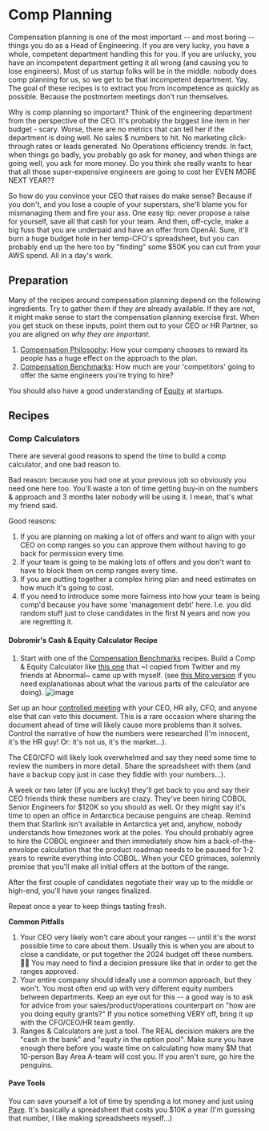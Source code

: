 # Comp Planning 
Compensation planning is one of the most important -- and most boring -- things you do as a Head of Engineering. If you are very lucky, you have a whole, competent department handling this for you. If you are unlucky, you have an incompetent department getting it all wrong (and causing you to lose engineers). Most of us startup folks will be in the middle: nobody does comp planning for us, so we get to be that incompetent department. Yay. The goal of these recipes is to extract you from incompetence as quickly as possible. Because the postmortem meetings don't run themselves.

Why is comp planning so important? Think of the engineering department from the perspective of the CEO. It's probably the biggest line item in her budget - scary. Worse, there are no metrics that can tell her if the department is doing well. No sales $ numbers to hit. No marketing click-through rates or leads generated. No Operations efficiency trends. In fact, when things go badly, you probably go ask for money, and when things are going well, you ask for more money. Do you think she really wants to hear that all those super-expensive engineers are going to cost her EVEN MORE NEXT YEAR?? 

So how do you convince your CEO that raises do make sense? Because if you don't, and you lose a couple of your superstars, she'll blame you for mismanaging them and fire your ass. One easy tip: never propose a raise for yourself, save all that cash for your team. And then, off-cycle, make a big fuss that you are underpaid and have an offer from OpenAI. Sure, it'll burn a huge budget hole in her temp-CFO's spreadsheet, but you can probably end up the hero too by "finding" some $50K you can cut from your AWS spend. All in a day's work.

## Preparation
Many of the recipes around compensation planning depend on the following ingredients. Try to gather them if they are already available. If they are not, it might make sense to start the compensation planning exercise first. When you get stuck on these inputs, point them out to your CEO or HR Partner, so you are aligned on *why they are important*. 

1. [Compensation Philosophy](philosophy.md): How your company chooses to reward its people has a huge effect on the approach to the plan.
1. [Compensation Benchmarks](benchmarking.md): How much are your 'competitors' going to offer the same engineers you're trying to hire?

You should also have a good understanding of [Equity](equity.md) at startups.

## Recipes

### Comp Calculators
There are several good reasons to spend the time to build a comp calculator, and one bad reason to.

Bad reason: because you had one at your previous job so obviously you need one here too. You'll waste a ton of time getting buy-in on the numbers & approach and 3 months later nobody will be using it. I mean, that's what my friend said.

Good reasons: 
1. If you are planning on making a lot of offers and want to align with your CEO on comp ranges so you can approve them without having to go back for permission every time.
2. If your team is going to be making lots of offers and you don't want to have to block them on comp ranges every time.
3. If you are putting together a complex hiring plan and need estimates on how much it's going to cost.
4. If you need to introduce some more fairness into how your team is being comp'd because you have some 'management debt' here. I.e. you did random stuff just to close candidates in the first N years and now you are regretting it.

#### Dobromir's Cash & Equity Calculator Recipe
1. Start with one of the [Compensation Benchmarks](benchmarking.md) recipes. 
Build a Comp & Equity Calculator like [this one](https://docs.google.com/spreadsheets/d/1BuM5ar1LTmhLUVN96lVS1vZM3nGbEUKBQhUDyvtuU58/edit#gid=1226519420) that ~I copied from Twitter and my friends at Abnormal~ came up with myself. (see [this Miro version](https://miro.com/app/board/uXjVND-VLJg=/) if you need explanationas about what the various parts of the calculator are doing). 
![image](https://github.com/dobromirmontauk/llm-recipes/assets/50121200/87a1bcde-37be-4f26-9328-0ec254482fcc)

Set up an hour [controlled meeting](controlled_meeting) with your CEO, HR ally, CFO, and anyone else that can veto this document. This is a rare occasion where sharing the document ahead of time will likely cause more problems than it solves. Control the narrative of how the numbers were researched (I'm innocent, it's the HR guy! Or: it's not us, it's the market...). 

The CEO/CFO will likely look overwhelmed and say they need some time to review the numbers in more detail. Share the spreadsheet with them (and have a backup copy just in case they fiddle with your numbers...).

A week or two later (if you are lucky) they'll get back to you and say their CEO friends think these numbers are crazy. They've been hiring COBOL Senior Engineers for $120K so you should as well. Or they might say it's time to open an office in Antarctica because penguins are cheap. Remind them that Starlink isn't available in Antarctica yet and, anyhow, nobody understands how timezones work at the poles. You should probably agree to hire the COBOL engineer and then immediately show him a back-of-the-envolope calculation that the product roadmap needs to be paused for 1-2 years to rewrite everything into COBOL. When your CEO grimaces, solemnly promise that you'll make all initial offers at the bottom of the range. 

After the first couple of candidates negotiate their way up to the middle or high-end, you'll have your ranges finalized.

Repeat once a year to keep things tasting fresh. 

**Common Pitfalls**
1. Your CEO very likely won't care about your ranges -- until it's the worst possible time to care about them. Usually this is when you are about to close a candidate, or put together the 2024 budget off these numbers. 🤷‍♂️ You may need to find a decision pressure like that in order to get the ranges approved.
2. Your entire company should ideally use a common approach, but they won't. You most often end up with very different equity numbers between departments. Keep an eye out for this -- a good way is to ask for advice from your sales/product/operations counterpart on "how are you doing equity grants?" If you notice something VERY off, bring it up with the CFO/CEO/HR team gently.
3. Ranges & Calculators are just a tool. The REAL decision makers are the "cash in the bank" and "equity in the option pool". Make sure you have enough there before you waste time on calculating how many $M that 10-person Bay Area A-team will cost you. If you aren't sure, go hire the penguins.

#### Pave Tools
You can save yourself a lot of time by spending a lot money and just using [Pave](https://www.pave.com/compensation-planning). It's basically a spreadsheet that costs you $10K a year (I'm guessing that number, I like making spreadsheets myself...)
